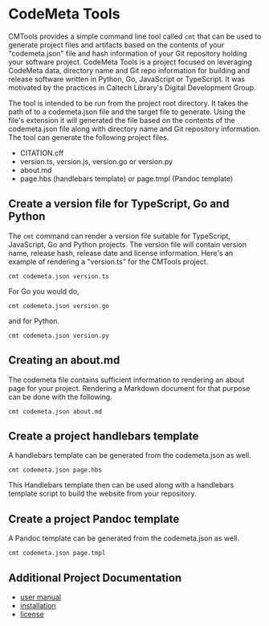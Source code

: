 
# CodeMeta Tools

CMTools provides a simple command line tool called `cmt` that can be used to generate project files and artifacts based on the contents of your "codemeta.json" file and hash information of your Git repository holding your software project. CodeMeta Tools is a project focused on leveraging CodeMeta data, directory name and Git repo information for building and release software written in Python, Go, JavaScript or TypeScript. It was motivated by the practices in Caltech Library's Digital Development Group.

The tool is intended to be run from the project root directory. It takes the path of to a codemeta.json file and the target file to generate.  Using the file's extension it will generated the file based on the contents of the codemeta.json file along with directory name and Git repository information. The tool can generate the following project files.

- CITATION.cff
- version.ts, version.js, version.go or version.py
- about.md
- page.hbs (handlebars template) or page.tmpl (Pandoc template)

## Create a version file for TypeScript, Go and Python

The `cmt` command can render a version file suitable for TypeScript, JavaScript, Go and Python projects. The version file will contain version name, release hash, release date and license information. Here's an example of rendering a "version.ts" for the CMTools project.

~~~shell
cmt codemeta.json version.ts
~~~

For Go you would do,

~~~shell
cmt codemeta.json version.go
~~~

and for Python.

~~~shell
cmt codemeta.json version.py
~~~

## Creating an about.md

The codemeta file contains sufficient information to rendering an about page for your project. Rendering a Markdown document for that purpose can be done with the following.

~~~shell
cmt codemeta.json about.md
~~~

## Create a project handlebars template

A handlebars template can be generated from the codemeta.json as well.

~~~shell
cmt codemeta.json page.hbs
~~~

This Handlebars template then can be used along with a handlebars template script to build the website from your repository.

## Create a project Pandoc template

A Pandoc template can be generated from the codemeta.json as well.

~~~
cmt codemeta.json page.tmpl
~~~

## Additional Project Documentation

- [user manual](user_manual.html)
- [installation](INSTALL.html)
- [license](LICENSE)

